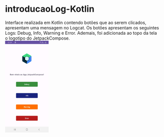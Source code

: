 # introducaoLog-Kotlin
Interface realizada em Kotlin contendo botões que ao serem clicados, apresentam uma mensagem no Logcat. Os botões apresentam os seguintes Logs: Debug, Info, Warning e Error. Ademais, foi adicionada ao topo da tela o logotipo do JetpackCompose.
<br>
<img src="img/interface.jpeg" height="300px">
